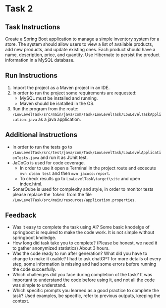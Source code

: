 # Task 2

## Task Instructions
Create a Spring Boot application to manage a simple inventory system for a store. The system should allow users to view a list of available products, add new products, and update existing ones. 
Each product should have a name, description, price, and quantity. Use Hibernate to persist the product information in a MySQL database.

## Run Instructions
1. Import the project as a Maven project in an IDE.
2. In order to run the project some requirements are requested:
   - MySQL must be installed and running.
   - Maven should be isntalled in the OS.
3. Run the program from the route: `/LowLevelTask/src/main/java/com/Task/LowLevelTask/LowLevelTaskApplication.java` as a java application.

## Additional instructions
- In order to run the tests go to `/LowLevelTask/src/test/java/com/Task/LowLevelTask/LowLevelApplicationTests.java` and run it as JUnit test.
- JaCoCo is used for code coverage.
  - In order to use it open a Terminal in the project route and excecute `mvn clean test` and then `mvn jacoco:report`.
  - To check results go to `LowLevelTask\target\site` and open index.html.
- SonarQube is used for complexity and style, in order to monitor tests please replace the ´token´
  from the file `/LowLevelTask/src/main/resources/application.properties`.

## Feedback
- Was it easy to complete the task using AI?
  Some basic knodelge of springboot is required to make the code work. It is not simple without springboot knoledge. 
- How long did task take you to complete? (Please be honest, we need it to gather anonymized statistics)
  About 3 hours.
- Was the code ready to run after generation? What did you have to change to make it usable?
  I had to ask chatGPT for more details of every step, some information is missing and had some errors before running the code succesfully.
- Which challenges did you face during completion of the task?
  It was important to understand the code before using it, and not all the code was simple to understand.
- Which specific prompts you learned as a good practice to complete the task?
  Used examples, be specific, refer to previous outputs, keeping the context.

   
